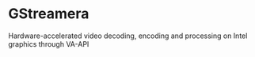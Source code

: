 # GStreamera
Hardware-accelerated video decoding, encoding and processing on Intel graphics through VA-API
